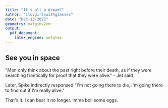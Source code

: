 ```yaml
---
title: "It's all a dream?"
author: "iluvgirlswithglasses"
date: "Dec-13-2021"
geometry: margin=2cm
output: 
  pdf_document: 
    latex_engine: xelatex
---
```


## See you in space

"Men only think about the past right before their death, as if they were searching frantically for proof that they were alive." - Jet said

Later, Spike indirectly responsed "I'm not going there to die, I'm going there to find out if I'm really alive."

That's it. I can bear it no longer. Imma boil some eggs.
